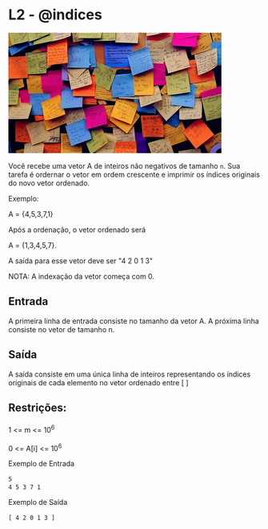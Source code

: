 # L2 - @indices

![_](cover.jpg)

Você recebe uma vetor A de inteiros não negativos de tamanho `n`. Sua tarefa é ordernar o vetor em ordem crescente e imprimir os índices originais do novo vetor ordenado.

Exemplo:

A = {4,5,3,7,1}

Após a ordenação, o vetor ordenado será 

A = {1,3,4,5,7}.

A saída para esse vetor deve ser "4 2 0 1 3"

NOTA: A indexação da vetor começa com 0.

## Entrada 

A primeira linha de entrada consiste no tamanho da vetor A. A próxima linha consiste no vetor de tamanho n.

## Saída

A saída consiste em uma única linha de inteiros
representando os índices originais de cada elemento no vetor ordenado entre [ ]

## Restrições:

1 <= m <= 10<sup>6<sup>

0 <= A[i] <= 10<sup>6<sup>

Exemplo de Entrada
```
5
4 5 3 7 1
```

Exemplo de Saída
```
[ 4 2 0 1 3 ]
```





